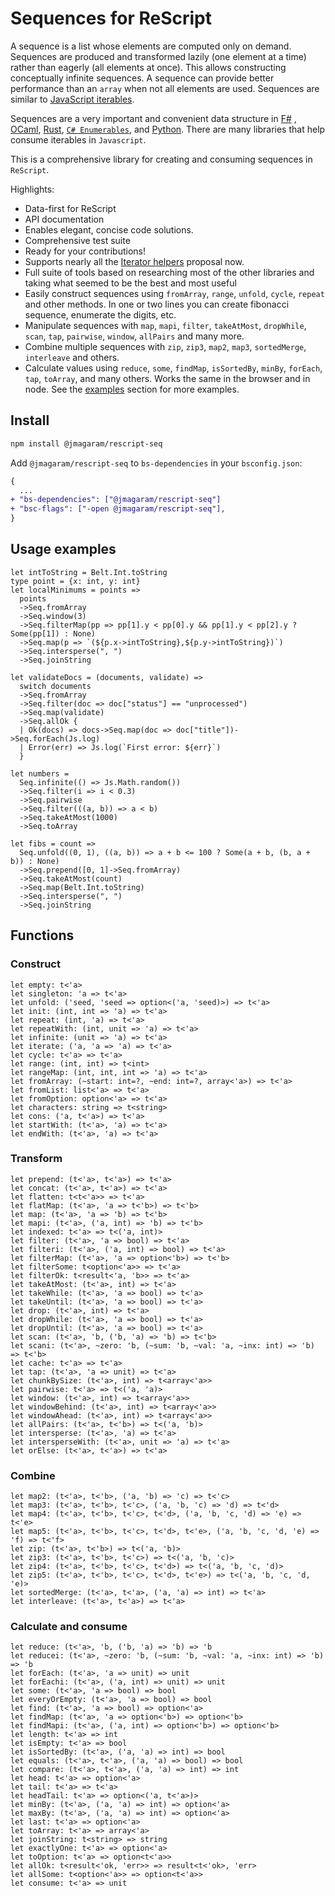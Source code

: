 # Sequences for ReScript

A sequence is a list whose elements are computed only on demand. Sequences are produced and transformed lazily (one element at a time) rather than eagerly (all elements at once). This allows constructing conceptually infinite sequences. A sequence can provide better performance than an `array` when not all elements are used. Sequences are similar to [JavaScript iterables](https://developer.mozilla.org/en-US/docs/Web/JavaScript/Reference/Iteration_protocols).

Sequences are a very important and convenient data structure in [F#](https://fsharp.github.io/fsharp-core-docs/reference/fsharp-collections-seqmodule.html) , [OCaml](https://v2.ocaml.org/api/Seq.html), [Rust](https://doc.rust-lang.org/std/iter/trait.Iterator.html), [`C# Enumerables`](https://learn.microsoft.com/en-us/dotnet/api/system.linq.enumerable?view=net-8.0#methods), and [Python](https://docs.python.org/3/library/itertools.html). There are many libraries that help consume iterables in `Javascript`.

This is a comprehensive library for creating and consuming sequences in `ReScript`.

Highlights:

- Data-first for ReScript
- API documentation
- Enables elegant, concise code solutions.
- Comprehensive test suite
- Ready for your contributions!
- Supports nearly all the [Iterator helpers](https://github.com/tc39/proposal-iterator-helpers) proposal now.
- Full suite of tools based on researching most of the other libraries and taking what seemed to be the best and most useful
- Easily construct sequences using `fromArray`, `range`, `unfold`, `cycle`, `repeat` and other methods. In one or two lines you can create fibonacci sequence, enumerate the digits, etc.
- Manipulate sequences with `map`, `mapi`, `filter`, `takeAtMost`, `dropWhile`, `scan`, `tap`, `pairwise`, `window`, `allPairs` and many more.
- Combine multiple sequences with `zip`, `zip3`, `map2`, `map3`, `sortedMerge`, `interleave` and others.
- Calculate values using `reduce`, `some`, `findMap`, `isSortedBy`, `minBy`, `forEach`, `tap`, `toArray`, and many others.
  Works the same in the browser and in node. See the [examples](#examples) section for more examples.

## Install

```sh
npm install @jmagaram/rescript-seq
```

Add `@jmagaram/rescript-seq` to `bs-dependencies` in your `bsconfig.json`:

```diff
{
  ...
+ "bs-dependencies": ["@jmagaram/rescript-seq"]
+ "bsc-flags": ["-open @jmagaram/rescript-seq"],
}
```

## Usage examples

```rescript
let intToString = Belt.Int.toString
type point = {x: int, y: int}
let localMinimums = points =>
  points
  ->Seq.fromArray
  ->Seq.window(3)
  ->Seq.filterMap(pp => pp[1].y < pp[0].y && pp[1].y < pp[2].y ? Some(pp[1]) : None)
  ->Seq.map(p => `(${p.x->intToString},${p.y->intToString})`)
  ->Seq.intersperse(", ")
  ->Seq.joinString

let validateDocs = (documents, validate) =>
  switch documents
  ->Seq.fromArray
  ->Seq.filter(doc => doc["status"] == "unprocessed")
  ->Seq.map(validate)
  ->Seq.allOk {
  | Ok(docs) => docs->Seq.map(doc => doc["title"])->Seq.forEach(Js.log)
  | Error(err) => Js.log(`First error: ${err}`)
  }

let numbers =
  Seq.infinite(() => Js.Math.random())
  ->Seq.filter(i => i < 0.3)
  ->Seq.pairwise
  ->Seq.filter(((a, b)) => a < b)
  ->Seq.takeAtMost(1000)
  ->Seq.toArray

let fibs = count =>
  Seq.unfold((0, 1), ((a, b)) => a + b <= 100 ? Some(a + b, (b, a + b)) : None)
  ->Seq.prepend([0, 1]->Seq.fromArray)
  ->Seq.takeAtMost(count)
  ->Seq.map(Belt.Int.toString)
  ->Seq.intersperse(", ")
  ->Seq.joinString
```

## Functions

### Construct

```rescript
let empty: t<'a>
let singleton: 'a => t<'a>
let unfold: ('seed, 'seed => option<('a, 'seed)>) => t<'a>
let init: (int, int => 'a) => t<'a>
let repeat: (int, 'a) => t<'a>
let repeatWith: (int, unit => 'a) => t<'a>
let infinite: (unit => 'a) => t<'a>
let iterate: ('a, 'a => 'a) => t<'a>
let cycle: t<'a> => t<'a>
let range: (int, int) => t<int>
let rangeMap: (int, int, int => 'a) => t<'a>
let fromArray: (~start: int=?, ~end: int=?, array<'a>) => t<'a>
let fromList: list<'a> => t<'a>
let fromOption: option<'a> => t<'a>
let characters: string => t<string>
let cons: ('a, t<'a>) => t<'a>
let startWith: (t<'a>, 'a) => t<'a>
let endWith: (t<'a>, 'a) => t<'a>
```

### Transform

```rescript
let prepend: (t<'a>, t<'a>) => t<'a>
let concat: (t<'a>, t<'a>) => t<'a>
let flatten: t<t<'a>> => t<'a>
let flatMap: (t<'a>, 'a => t<'b>) => t<'b>
let map: (t<'a>, 'a => 'b) => t<'b>
let mapi: (t<'a>, ('a, int) => 'b) => t<'b>
let indexed: t<'a> => t<('a, int)>
let filter: (t<'a>, 'a => bool) => t<'a>
let filteri: (t<'a>, ('a, int) => bool) => t<'a>
let filterMap: (t<'a>, 'a => option<'b>) => t<'b>
let filterSome: t<option<'a>> => t<'a>
let filterOk: t<result<'a, 'b>> => t<'a>
let takeAtMost: (t<'a>, int) => t<'a>
let takeWhile: (t<'a>, 'a => bool) => t<'a>
let takeUntil: (t<'a>, 'a => bool) => t<'a>
let drop: (t<'a>, int) => t<'a>
let dropWhile: (t<'a>, 'a => bool) => t<'a>
let dropUntil: (t<'a>, 'a => bool) => t<'a>
let scan: (t<'a>, 'b, ('b, 'a) => 'b) => t<'b>
let scani: (t<'a>, ~zero: 'b, (~sum: 'b, ~val: 'a, ~inx: int) => 'b) => t<'b>
let cache: t<'a> => t<'a>
let tap: (t<'a>, 'a => unit) => t<'a>
let chunkBySize: (t<'a>, int) => t<array<'a>>
let pairwise: t<'a> => t<('a, 'a)>
let window: (t<'a>, int) => t<array<'a>>
let windowBehind: (t<'a>, int) => t<array<'a>>
let windowAhead: (t<'a>, int) => t<array<'a>>
let allPairs: (t<'a>, t<'b>) => t<('a, 'b)>
let intersperse: (t<'a>, 'a) => t<'a>
let intersperseWith: (t<'a>, unit => 'a) => t<'a>
let orElse: (t<'a>, t<'a>) => t<'a>
```

### Combine

```rescript
let map2: (t<'a>, t<'b>, ('a, 'b) => 'c) => t<'c>
let map3: (t<'a>, t<'b>, t<'c>, ('a, 'b, 'c) => 'd) => t<'d>
let map4: (t<'a>, t<'b>, t<'c>, t<'d>, ('a, 'b, 'c, 'd) => 'e) => t<'e>
let map5: (t<'a>, t<'b>, t<'c>, t<'d>, t<'e>, ('a, 'b, 'c, 'd, 'e) => 'f) => t<'f>
let zip: (t<'a>, t<'b>) => t<('a, 'b)>
let zip3: (t<'a>, t<'b>, t<'c>) => t<('a, 'b, 'c)>
let zip4: (t<'a>, t<'b>, t<'c>, t<'d>) => t<('a, 'b, 'c, 'd)>
let zip5: (t<'a>, t<'b>, t<'c>, t<'d>, t<'e>) => t<('a, 'b, 'c, 'd, 'e)>
let sortedMerge: (t<'a>, t<'a>, ('a, 'a) => int) => t<'a>
let interleave: (t<'a>, t<'a>) => t<'a>
```

### Calculate and consume

```rescript
let reduce: (t<'a>, 'b, ('b, 'a) => 'b) => 'b
let reducei: (t<'a>, ~zero: 'b, (~sum: 'b, ~val: 'a, ~inx: int) => 'b) => 'b
let forEach: (t<'a>, 'a => unit) => unit
let forEachi: (t<'a>, ('a, int) => unit) => unit
let some: (t<'a>, 'a => bool) => bool
let everyOrEmpty: (t<'a>, 'a => bool) => bool
let find: (t<'a>, 'a => bool) => option<'a>
let findMap: (t<'a>, 'a => option<'b>) => option<'b>
let findMapi: (t<'a>, ('a, int) => option<'b>) => option<'b>
let length: t<'a> => int
let isEmpty: t<'a> => bool
let isSortedBy: (t<'a>, ('a, 'a) => int) => bool
let equals: (t<'a>, t<'a>, ('a, 'a) => bool) => bool
let compare: (t<'a>, t<'a>, ('a, 'a) => int) => int
let head: t<'a> => option<'a>
let tail: t<'a> => t<'a>
let headTail: t<'a> => option<('a, t<'a>)>
let minBy: (t<'a>, ('a, 'a) => int) => option<'a>
let maxBy: (t<'a>, ('a, 'a) => int) => option<'a>
let last: t<'a> => option<'a>
let toArray: t<'a> => array<'a>
let joinString: t<string> => string
let exactlyOne: t<'a> => option<'a>
let toOption: t<'a> => option<t<'a>>
let allOk: t<result<'ok, 'err>> => result<t<'ok>, 'err>
let allSome: t<option<'a>> => option<t<'a>>
let consume: t<'a> => unit

```
